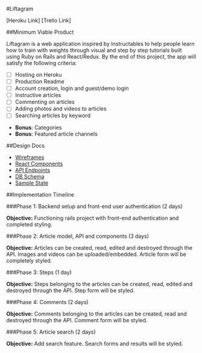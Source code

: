 #Liftagram

[Heroku Link]
[Trello Link]

##Minimum Viable Product

Liftagram is a web application inspired by Instructables to help people learn how to train with weights through visual and step by step tutorials built using Ruby on Rails and React/Redux. By the end of this project, the app will satisfy the following criteria:

- [ ] Hosting on Heroku
- [ ] Production Readme
- [ ] Account creation, login and guest/demo login
- [ ] Instructive articles
- [ ] Commenting on articles
- [ ] Adding photos and videos to articles
- [ ] Searching articles by keyword
- **Bonus**: Categories
- **Bonus**: Featured article channels

##Design Docs
* [Wireframes](../docs/wireframes)
* [React Components](../docs/component-hierarchy.md)
* [API Endpoints](../docs/api-endpoints.md)
* [DB Schema](../docs/schema.md)
* [Sample State](../docs/sample-state.md)

##Implementation Timeline

###Phase 1: Backend setup and front-end user authentication (2 days)

**Objective:** Functioning rails project with front-end authentication and completed styling.

###Phase 2: Article model, API and components (3 days)

**Objective:** Articles can be created, read, edited and destroyed through the API. Images and videos can be uploaded/embedded. Article form will be completely styled.

###Phase 3: Steps (1 day)

**Objective:** Steps belonging to the articles can be created, read, edited and destroyed through the API. Step form will be styled.

###Phase 4: Comments (2 days)

**Objective:** Comments belonging to the articles can be created, read and destroyed through the API. Comment form will be styled.

###Phase 5: Article search (2 days)

**Objective:** Add search feature. Search forms and results will be styled.
